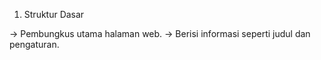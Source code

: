 1. Struktur Dasar
<html> → Pembungkus utama halaman web.

<head> → Berisi informasi seperti judul dan pengaturan.

<title> → Menentukan judul halaman (muncul di tab browser).

<body> → Tempat untuk menampilkan isi halaman.

2. Teks Dasar
<h1> sampai <h6> → Judul dari besar (h1) ke kecil (h6).

<p> → Paragraf teks.

<br> → Pindah ke baris baru.

<hr> → Garis pemisah.

3. Format Teks
<b> / <strong> → Teks tebal.

<i> / <em> → Teks miring.

<u> → Teks bergaris bawah.

<mark> → Teks dengan latar warna.

<small> → Teks kecil.

<del> → Teks dicoret.

<ins> → Teks bergaris bawah (tanda tambahan).

<sub> → Teks kecil di bawah (misal: rumus kimia).

<sup> → Teks kecil di atas (misal: pangkat matematika).

4. Gambar & Tautan
<a> → Tautan ke halaman lain.

<img> → Menampilkan gambar.

5. Gaya (Style)
<style> → Memasukkan aturan tampilan CSS.

Atribut style → Mengubah warna, ukuran, dan tampilan elemen langsung di tag.
